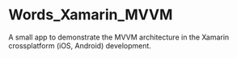 # Words_Xamarin_MVVM
A small app to demonstrate the MVVM architecture in the Xamarin crossplatform (iOS, Android) development.
